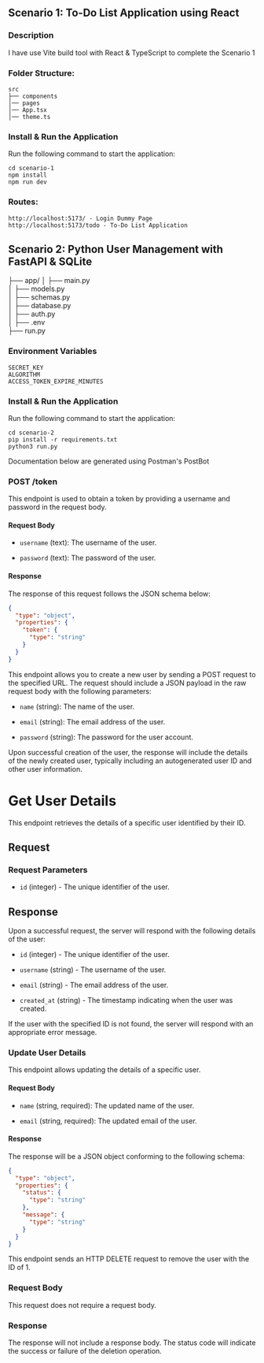 ## Scenario 1: To-Do List Application using React

### Description 
I have use Vite build tool with React & TypeScript to complete the Scenario 1

### Folder Structure:
```
src
├── components
│── pages
│── App.tsx
│── theme.ts
```

### Install & Run the Application
Run the following command to start the application:
```
cd scenario-1
npm install
npm run dev
```

### Routes:
```
http://localhost:5173/ - Login Dummy Page
http://localhost:5173/todo - To-Do List Application
```

## Scenario 2: Python User Management with FastAPI & SQLite

├── app/
│   ├── main.py              
│   ├── models.py           
│   ├── schemas.py           
│   ├── database.py          
│   ├── auth.py    
│   ├── .env          
├── run.py             

### Environment Variables
```
SECRET_KEY
ALGORITHM
ACCESS_TOKEN_EXPIRE_MINUTES
```

### Install & Run the Application

Run the following command to start the application:
```
cd scenario-2
pip install -r requirements.txt
python3 run.py
```

Documentation below are generated using Postman's PostBot

### POST /token

This endpoint is used to obtain a token by providing a username and password in the request body.

#### Request Body

- `username` (text): The username of the user.
    
- `password` (text): The password of the user.
    

#### Response

The response of this request follows the JSON schema below:

``` json
{
  "type": "object",
  "properties": {
    "token": {
      "type": "string"
    }
  }
}

 ```

This endpoint allows you to create a new user by sending a POST request to the specified URL. The request should include a JSON payload in the raw request body with the following parameters:

- `name` (string): The name of the user.
    
- `email` (string): The email address of the user.
    
- `password` (string): The password for the user account.
    

Upon successful creation of the user, the response will include the details of the newly created user, typically including an autogenerated user ID and other user information.

# Get User Details

This endpoint retrieves the details of a specific user identified by their ID.

## Request

### Request Parameters

- `id` (integer) - The unique identifier of the user.
    

## Response

Upon a successful request, the server will respond with the following details of the user:

- `id` (integer) - The unique identifier of the user.
    
- `username` (string) - The username of the user.
    
- `email` (string) - The email address of the user.
    
- `created_at` (string) - The timestamp indicating when the user was created.
    

If the user with the specified ID is not found, the server will respond with an appropriate error message.

### Update User Details

This endpoint allows updating the details of a specific user.

#### Request Body

- `name` (string, required): The updated name of the user.
    
- `email` (string, required): The updated email of the user.
    

#### Response

The response will be a JSON object conforming to the following schema:

``` json
{
  "type": "object",
  "properties": {
    "status": {
      "type": "string"
    },
    "message": {
      "type": "string"
    }
  }
}

 ```

 This endpoint sends an HTTP DELETE request to remove the user with the ID of 1.

### Request Body

This request does not require a request body.

### Response

The response will not include a response body. The status code will indicate the success or failure of the deletion operation.